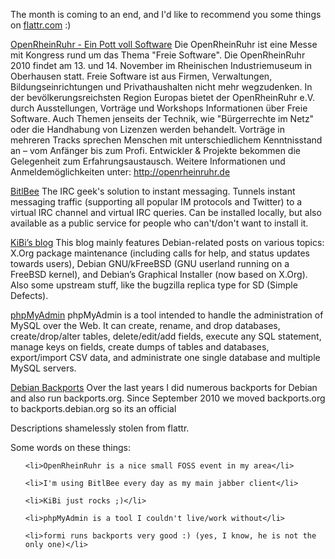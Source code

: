 <html><body><p>The month is coming to an end, and I'd like to recommend you some things on <a href="http://flattr.com">flattr.com</a> :)



<a href="https://flattr.com/thing/51725/OpenRheinRuhr-Ein-Pott-voll-Software">OpenRheinRuhr - Ein Pott voll Software</a> Die OpenRheinRuhr ist eine Messe mit Kongress rund um das Thema "Freie Software". Die OpenRheinRuhr 2010 findet am 13. und 14. November im Rheinischen Industriemuseum in Oberhausen statt. Freie Software ist aus Firmen, Verwaltungen, Bildungseinrichtungen und Privathaushalten nicht mehr wegzudenken. In der bevölkerungsreichsten Region Europas bietet der OpenRheinRuhr e.V. durch Ausstellungen, Vorträge und Workshops Informationen über Freie Software. Auch Themen jenseits der Technik, wie "Bürgerrechte im Netz" oder die Handhabung von Lizenzen werden behandelt. Vorträge in mehreren Tracks sprechen Menschen mit unterschiedlichem Kenntnisstand an – vom Anfänger bis zum Profi. Entwickler &amp; Projekte bekommen die Gelegenheit zum Erfahrungsaustausch. Weitere Informationen und Anmeldemöglichkeiten unter: http://openrheinruhr.de



<a href="https://flattr.com/thing/49304/BitlBee">BitlBee</a> The IRC geek's solution to instant messaging. Tunnels instant messaging traffic (supporting all popular IM protocols and Twitter) to a virtual IRC channel and virtual IRC queries. Can be installed locally, but also available as a public service for people who can't/don't want to install it.

<a href="https://flattr.com/thing/55724/KiBis-blog"></a>



<a href="https://flattr.com/thing/55724/KiBis-blog">KiBi’s blog</a> This blog mainly features Debian-related posts on various topics: X.Org package maintenance (including calls for help, and status updates towards users), Debian GNU/kFreeBSD (GNU userland running on a FreeBSD kernel), and Debian’s Graphical Installer (now based on X.Org). Also some upstream stuff, like the bugzilla replica type for SD (Simple Defects).

<a href="https://flattr.com/thing/56976/phpMyAdmin"></a>



<a href="https://flattr.com/thing/56976/phpMyAdmin">phpMyAdmin</a> phpMyAdmin is a tool intended to handle the administration of MySQL over the Web. It can create, rename, and drop databases, create/drop/alter tables, delete/edit/add fields, execute any SQL statement, manage keys on fields, create dumps of tables and databases, export/import CSV data, and administrate one single database and multiple MySQL servers.

<a href="https://flattr.com/thing/62647/Debian-Backports"></a>



<a href="https://flattr.com/thing/62647/Debian-Backports">Debian Backports</a> Over the last years I did numerous backports for Debian and also run backports.org. Since September 2010 we moved backports.org to backports.debian.org so its an official



Descriptions shamelessly stolen from flattr.



Some words on these things:

</p><ul>

	<li>OpenRheinRuhr is a nice small FOSS event in my area</li>

	<li>I'm using BitlBee every day as my main jabber client</li>

	<li>KiBi just rocks ;)</li>

	<li>phpMyAdmin is a tool I couldn't live/work without</li>

	<li>formi runs backports very good :) (yes, I know, he is not the only one)</li>

</ul></body></html>
